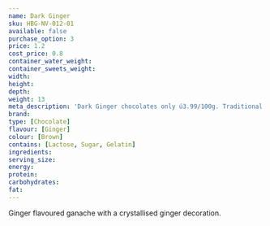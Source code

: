 ```yaml
---
name: Dark Ginger
sku: HBG-NV-012-01
available: false
purchase_option: 3
price: 1.2
cost_price: 0.8
container_water_weight: 
container_sweets_weight: 
width: 
height: 
depth: 
weight: 13
meta_description: 'Dark Ginger chocolates only ú3.99/100g. Traditional sweets and more at Humbugs Confectionery Store. Specialists in satisfying your sweet tooth!'
brand: 
type: [Chocolate]
flavour: [Ginger]
colour: [Brown]
contains: [Lactose, Sugar, Gelatin]
ingredients: 
serving_size: 
energy: 
protein: 
carbohydrates: 
fat: 
---
```

Ginger flavoured ganache with a crystallised ginger decoration.
